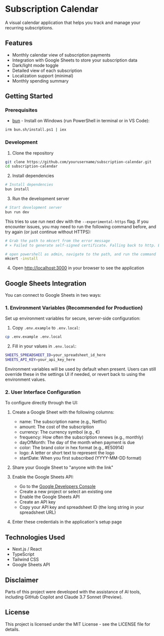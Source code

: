 # Subscription Calendar

A visual calendar application that helps you track and manage your recurring subscriptions.

## Features

- Monthly calendar view of subscription payments
- Integration with Google Sheets to store your subscription data
- Dark/light mode toggle
- Detailed view of each subscription
- Localization support (minimal)
- Monthly spending summary

## Getting Started

### Prerequisites

- [bun](https://bun.sh/) - Install on Windows (run PowerShell in terminal or in VS Code):

```bash
irm bun.sh/install.ps1 | iex
```

### Development

1. Clone the repository

```bash
git clone https://github.com/yourusername/subscription-calendar.git
cd subscription-calendar
```

2. Install dependencies

```bash
# Install dependencies
bun install
```

3. Run the development server

```bash
# Start development server
bun run dev
```

This tries to use run next dev with the `--experimental-https` flag. If you encounter issues, you may need to run the following command before, and try again (or just continue without HTTPS):

```bash
# Grab the path to mkcert from the error message
# ⨯ Failed to generate self-signed certificate. Falling back to http. Error: Command failed: "C:\Users\<yourusername>\AppData\Local\mkcert\mkcert-vx.x.x-windows-amd64.exe" -install"

# open powershell as admin, navigate to the path, and run the command
mkcert -install
```

4. Open [http://localhost:3000](http://localhost:3000) in your browser to see the application

## Google Sheets Integration

You can connect to Google Sheets in two ways:

### 1. Environment Variables (Recommended for Production)

Set up environment variables for secure, server-side configuration:

1. Copy `.env.example` to `.env.local`:

```bash
cp .env.example .env.local
```

2. Fill in your values in `.env.local`:

```bash
SHEETS_SPREADSHEET_ID=your_spreadsheet_id_here
SHEETS_API_KEY=your_api_key_here
```

Environment variables will be used by default when present. Users can still override these in the settings UI if needed, or revert back to using the environment values.

### 2. User Interface Configuration

To configure directly through the UI:

1. Create a Google Sheet with the following columns:
   - name: The subscription name (e.g., Netflix)
   - amount: The cost of the subscription
   - currency: The currency symbol (e.g., €)
   - frequency: How often the subscription renews (e.g., monthly)
   - dayOfMonth: The day of the month when payment is due
   - color: The brand color in hex format (e.g., #E50914)
   - logo: A letter or short text to represent the logo
   - startDate: When you first subscribed (YYYY-MM-DD format)

2. Share your Google Sheet to "anyone with the link"

3. Enable the Google Sheets API:
   - Go to the [Google Developers Console](https://console.developers.google.com/)
   - Create a new project or select an existing one
   - Enable the Google Sheets API
   - Create an API key
   - Copy your API key and spreadsheet ID (the long string in your spreadsheet URL)

4. Enter these credentials in the application's setup page

## Technologies Used

- Next.js / React
- TypeScript
- Tailwind CSS
- Google Sheets API

## Disclaimer

Parts of this project were developed with the assistance of AI tools, including GitHub Copilot and Claude 3.7 Sonnet (Preview).

## License

This project is licensed under the MIT License - see the LICENSE file for details.
